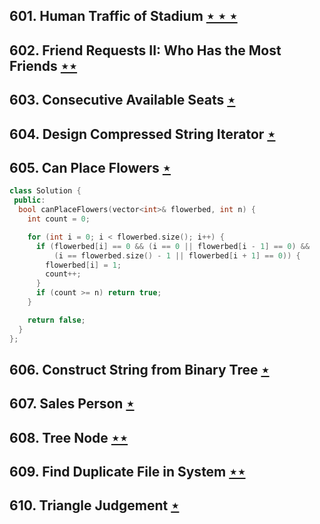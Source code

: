 ## 601. Human Traffic of Stadium [$\star\star\star$](https://leetcode.com/problems/human-traffic-of-stadium)

## 602. Friend Requests II: Who Has the Most Friends [$\star\star$](https://leetcode.com/problems/friend-requests-ii-who-has-the-most-friends)

## 603. Consecutive Available Seats [$\star$](https://leetcode.com/problems/consecutive-available-seats)

## 604. Design Compressed String Iterator [$\star$](https://leetcode.com/problems/design-compressed-string-iterator)

## 605. Can Place Flowers [$\star$](https://leetcode.com/problems/can-place-flowers)

```cpp
class Solution {
 public:
  bool canPlaceFlowers(vector<int>& flowerbed, int n) {
    int count = 0;

    for (int i = 0; i < flowerbed.size(); i++) {
      if (flowerbed[i] == 0 && (i == 0 || flowerbed[i - 1] == 0) &&
          (i == flowerbed.size() - 1 || flowerbed[i + 1] == 0)) {
        flowerbed[i] = 1;
        count++;
      }
      if (count >= n) return true;
    }

    return false;
  }
};
```

## 606. Construct String from Binary Tree [$\star$](https://leetcode.com/problems/construct-string-from-binary-tree)

## 607. Sales Person [$\star$](https://leetcode.com/problems/sales-person)

## 608. Tree Node [$\star\star$](https://leetcode.com/problems/tree-node)

## 609. Find Duplicate File in System [$\star\star$](https://leetcode.com/problems/find-duplicate-file-in-system)

## 610. Triangle Judgement [$\star$](https://leetcode.com/problems/triangle-judgement)
